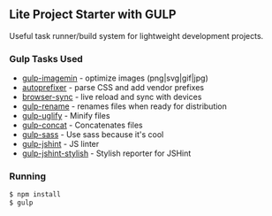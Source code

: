 ## Lite Project Starter with GULP

Useful task runner/build system for lightweight development projects.

### Gulp Tasks Used
* [gulp-imagemin](https://www.npmjs.com/package/gulp-imagemin) - optimize images (png|svg|gif|jpg)
* [autoprefixer](https://www.npmjs.com/package/autoprefixer) - parse CSS and add vendor prefixes
* [browser-sync](https://www.npmjs.com/package/browser-sync) - live reload and sync with devices
* [gulp-rename](https://www.npmjs.com/package/gulp-rename) - renames files when ready for distribution
* [gulp-uglify](https://www.npmjs.com/package/gulp-uglify) - Minify files
* [gulp-concat](https://www.npmjs.com/package/gulp-concat) - Concatenates files
* [gulp-sass](https://www.npmjs.com/package/gulp-sass) - Use sass because it's cool
* [gulp-jshint](https://www.npmjs.com/package/gulp-jshint) - JS linter
* [gulp-jshint-stylish](https://www.npmjs.com/package/jshint-stylish) - Stylish reporter for JSHint

### Running

```sh
$ npm install
$ gulp
```
